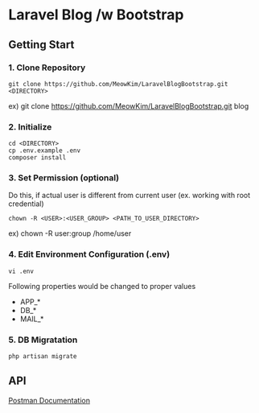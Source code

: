 # Laravel Blog /w Bootstrap

## Getting Start

### 1. Clone Repository

```
git clone https://github.com/MeowKim/LaravelBlogBootstrap.git <DIRECTORY>
```

ex) git clone https://github.com/MeowKim/LaravelBlogBootstrap.git blog

### 2. Initialize

```
cd <DIRECTORY>
cp .env.example .env
composer install
```

### 3. Set Permission (optional)

Do this, if actual user is different from current user (ex. working with root credential)

```
chown -R <USER>:<USER_GROUP> <PATH_TO_USER_DIRECTORY>
```

ex) chown -R user:group /home/user

### 4. Edit Environment Configuration (.env)

```
vi .env
```

Following properties would be changed to proper values

-   APP\_\*
-   DB\_\*
-   MAIL\_\*

### 5. DB Migratation

```
php artisan migrate
```

## API

[Postman Documentation](https://documenter.getpostman.com/view/6527807/SzYgQaZe?version=latest)
